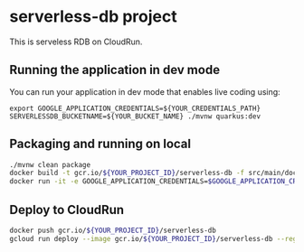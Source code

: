 # serverless-db project

This is serveless RDB on CloudRun.

## Running the application in dev mode

You can run your application in dev mode that enables live coding using:
```
export GOOGLE_APPLICATION_CREDENTIALS=${YOUR_CREDENTIALS_PATH}
SERVERLESSDB_BUCKETNAME=${YOUR_BUCKET_NAME} ./mvnw quarkus:dev
```

## Packaging and running on local

```bash
./mvnw clean package
docker build -t gcr.io/${YOUR_PROJECT_ID}/serverless-db -f src/main/docker/Dockerfile.jvm .
docker run -it -e GOOGLE_APPLICATION_CREDENTIALS=$GOOGLE_APPLICATION_CREDENTIALS -e SERVERLESSDB_BUCKETNAME=${YOUR_BUCKET_NAME} -p 8080:8080 gcr.io/${YOUR_PROJECT_ID}/serverless-db
```

## Deploy to CloudRun

```bash
docker push gcr.io/${YOUR_PROJECT_ID}/serverless-db
gcloud run deploy --image gcr.io/${YOUR_PROJECT_ID}/serverless-db --region us-west1 --platform managed --service-name serverless-db --set-env-vars=SERVERLESSDB_BUCKETNAME=${YOUR_BUCKET_NAME}
```